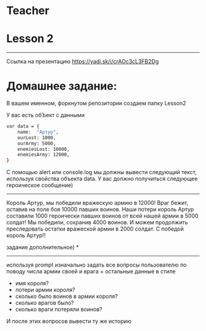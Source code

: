 # Teacher

# Lesson 2
-------------------------

Ссылка на презентацию https://yadi.sk/i/crAOc3cL3FB2Dg

# Домашнее задание: 

В вашем именном, форкнутом репозитории создаем папку Lesson2

У вас есть обЪект с данными

```bash
var data = {
    name:  "Артур",
    ourLost: 1000,
    ourArmy: 5000,
    enemiesLost: 10000,
    enemiesArmy: 12000,
}
```

С помощью alert или console.log мы должны вывести следующий текст, используя свойства объекта data. 
У вас должно получиться следующее героическое сообщение)

___________

Король Артур, мы победили вражескую армию в 12000! Враг бежит, оставив на поле боя 10000 павших воинов. Наши потери король Артур составили 1000 героически павших воинов от всей нашей армии в 5000 солдат! Мы победили, сохранив 4000 воинов. И можем продолжить преследовать остатки вражеской армии в 2000 солдат. С победой король Артур!!


задание дополнительное) *
_____________________________

используя prompt изначально задать все вопросы пользователю по поводу числа армии своей и врага + остальные данные в стиле
- имя короля?
- потери армии короля?
- сколько было воинов в армии короля?
- сколько врагов было?
- сколько враги потеряли воинов?

И после этих вопросов вывести ту же историю
